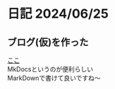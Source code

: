 # 日記 2024/06/25
## ブログ(仮)を作った
[ここ](kogetsu0728.github.io) <br>
MkDocsというのが便利らしい <br>
MarkDownで書けて良いですね～ <br>

